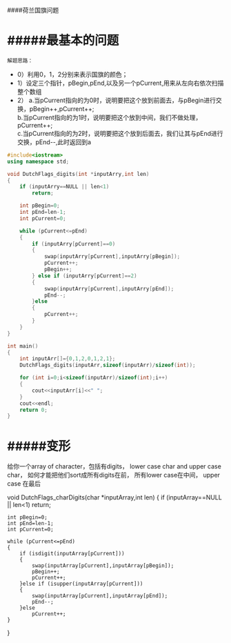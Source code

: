 ####荷兰国旗问题

#####最基本的问题
=============

`解题思路：`  
- 0）利用0，1，2分别来表示国旗的颜色；
- 1）设定三个指针，pBegin,pEnd,以及另一个pCurrent,用来从左向右依次扫描整个数组  
- 2） a.当pCurrent指向的为0时，说明要把这个放到前面去，与pBegin进行交换，pBegin++,pCurrent++;   
     b.当pCurrent指向的为1时，说明要把这个放到中间，我们不做处理，pCurrent++;  
     c.当pCurrent指向的为2时，说明要把这个放到后面去，我们让其与pEnd进行交换，pEnd--,此时返回到a  
     

```cpp
#include<iostream>
using namespace std;

void DutchFlags_digits(int *inputArry,int len)
{
	if (inputArry==NULL || len<1)
		return;

	int pBegin=0;
	int pEnd=len-1;
	int pCurrent=0;

	while (pCurrent<=pEnd)
	{
		if (inputArry[pCurrent]==0)
		{
			swap(inputArry[pCurrent],inputArry[pBegin]);
			pCurrent++;
			pBegin++;
		} else if (inputArry[pCurrent]==2)
		{
			swap(inputArry[pCurrent],inputArry[pEnd]);
			pEnd--;
		}else
		{
			pCurrent++;
		}
	}
}

int main()
{
	int inputArr[]={0,1,2,0,1,2,1};
	DutchFlags_digits(inputArr,sizeof(inputArr)/sizeof(int));

	for (int i=0;i<sizeof(inputArr)/sizeof(int);i++)
	{
		cout<<inputArr[i]<<" ";
	}
	cout<<endl;
	return 0;
}
```
#####变形
======
给你一个array of character，包括有digits， lower case char and upper case char， 
如何才能把他们sort成所有digits在前， 所有lower case在中间， upper case 在最后

void DutchFlags_charDigits(char *inputArray,int len)
{
	if (inputArray==NULL || len<1)
		return;

	int pBegin=0;
	int pEnd=len-1;
	int pCurrent=0;

	while (pCurrent<=pEnd)
	{
		if (isdigit(inputArray[pCurrent]))
		{
			swap(inputArray[pCurrent],inputArray[pBegin]);
			pBegin++;
			pCurrent++;
		}else if (isupper(inputArray[pCurrent]))
		{
			swap(inputArray[pCurrent],inputArray[pEnd]);
			pEnd--;
		}else
			pCurrent++;		
	}
}






